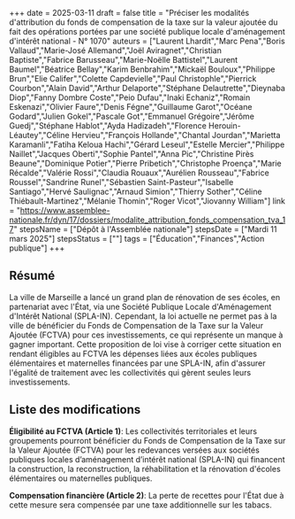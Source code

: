 +++
date = 2025-03-11
draft = false
title = "Préciser les modalités d'attribution du fonds de compensation de la taxe sur la valeur ajoutée du fait des opérations portées par une société publique locale d'aménagement d'intérêt national - N° 1070"
auteurs = ["Laurent Lhardit","Marc Pena","Boris Vallaud","Marie-José Allemand","Joël Aviragnet","Christian Baptiste","Fabrice Barusseau","Marie-Noëlle Battistel","Laurent Baumel","Béatrice Bellay","Karim Benbrahim","Mickaël Bouloux","Philippe Brun","Elie Califer","Colette Capdevielle","Paul Christophle","Pierrick Courbon","Alain David","Arthur Delaporte","Stéphane Delautrette","Dieynaba Diop","Fanny Dombre Coste","Peio Dufau","Inaki Echaniz","Romain Eskenazi","Olivier Faure","Denis Fégne","Guillaume Garot","Océane Godard","Julien Gokel","Pascale Got","Emmanuel Grégoire","Jérôme Guedj","Stéphane Hablot","Ayda Hadizadeh","Florence Herouin-Léautey","Céline Hervieu","François Hollande","Chantal Jourdan","Marietta Karamanli","Fatiha Keloua Hachi","Gérard Leseul","Estelle Mercier","Philippe Naillet","Jacques Oberti","Sophie Pantel","Anna Pic","Christine Pirès Beaune","Dominique Potier","Pierre Pribetich","Christophe Proença","Marie Récalde","Valérie Rossi","Claudia Rouaux","Aurélien Rousseau","Fabrice Roussel","Sandrine Runel","Sébastien Saint-Pasteur","Isabelle Santiago","Hervé Saulignac","Arnaud Simion","Thierry Sother","Céline Thiébault-Martinez","Mélanie Thomin","Roger Vicot","Jiovanny William"]
link = "https://www.assemblee-nationale.fr/dyn/17/dossiers/modalite_attribution_fonds_compensation_tva_17"
stepsName = ["Dépôt à l'Assemblée nationale"]
stepsDate = ["Mardi 11 mars 2025"]
stepsStatus = [""]
tags = ["Éducation","Finances","Action publique"]
+++

## Résumé

La ville de Marseille a lancé un grand plan de rénovation de ses écoles, en partenariat avec l'État, via une Société Publique Locale d'Aménagement d'Intérêt National (SPLA-IN). Cependant, la loi actuelle ne permet pas à la ville de bénéficier du Fonds de Compensation de la Taxe sur la Valeur Ajoutée (FCTVA) pour ces investissements, ce qui représente un manque à gagner important. Cette proposition de loi vise à corriger cette situation en rendant éligibles au FCTVA les dépenses liées aux écoles publiques élémentaires et maternelles financées par une SPLA-IN, afin d'assurer l'égalité de traitement avec les collectivités qui gèrent seules leurs investissements.

## Liste des modifications

**Éligibilité au FCTVA (Article 1)**: Les collectivités territoriales et leurs groupements pourront bénéficier du Fonds de Compensation de la Taxe sur la Valeur Ajoutée (FCTVA) pour les redevances versées aux sociétés publiques locales d’aménagement d’intérêt national (SPLA-IN) qui financent la construction, la reconstruction, la réhabilitation et la rénovation d'écoles élémentaires ou maternelles publiques.

**Compensation financière (Article 2)**: La perte de recettes pour l'État due à cette mesure sera compensée par une taxe additionnelle sur les tabacs.

